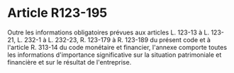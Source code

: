# Article R123-195

Outre les informations obligatoires prévues aux articles L. 123-13 à L. 123-21, L. 232-1 à L. 232-23, R. 123-179 à R. 123-189 du présent code et à l'article R. 313-14 du code monétaire et financier, l'annexe comporte toutes les informations d'importance significative sur la situation patrimoniale et financière et sur le résultat de l'entreprise.
